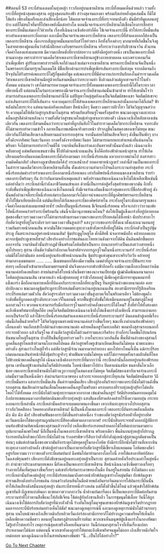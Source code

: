 ##ตอนที่ 53 กระบี่สำแดงเดชในทุ่งหญ้า ราวกับอยู่บนเขาหลีซาน
กระบี่ทั้งหมดเห็นด้วยแล้ว รวมทั้งกระบี่ที่อยู่หน้าสุดของสุสาน อยู่สูงสุดบนท้องฟ้า สว่างสุดจนแยงตา พร้อมกับเย่อหยิ่งสุดเล่มนั้น ก็มิได้โต้แย้ง เพียงสั่นเครือและส่งเสียงเล็กน้อย โต้ตอบเจตจำนงกระบี่ที่กระจายมาถึงตัว มันมีท่าทีดูแคลนอยู่บ้าง แต่ก็ไม่สนใจที่มาที่ไปของพลังนี้แต่อย่างใด
ตอนนี้เจตจำนงกระบี่หลีซานได้เชื่อมโยงการสื่อสารของกระบี่หมื่นเล่มเอาไว้ด้วยกัน เรื่องที่เฉินฉางเซิงต้องทำก็คือ ใช้เจตจำนงกระบี่นี้ ทำให้กระบี่หมื่นเส้นทางสำแดงเพลงกระบี่ออกมา และเมื่อเป็นเจตจำนงของกระบี่หลีซาน เพลงกระบี่ที่สำแดงออกก็ต้องเป็นเพลงกระบี่หลีซาน เนื่องจากสัญญาหมั้นหมายกับสวีโหย่วหรง อีกทั้งเรื่องต่างๆ มากมายที่เกิดขึ้นในจิงตู ในสายตาของผู้คนเห็นว่าสำนักฝึกหลวงกับพรรคกระบี่หลีซาน หรือระหว่างเขากับชิวซานจวิน ตัวแทนเจ็ดคำโคลงแห่งแดนเทพ มีความเกลียดชังที่ยากปล่อยวาง แต่ยังดีอยู่อย่างหนึ่ง เขาเป็นเพลงกระบี่หลีซานมากสุด
เพราะตำรารวมเคล็ดวิชาเพลงกระบี่เขาหลีซานอยู่ข้างกายเขาตลอด และเพราะตอนเริ่มบำเพ็ญเพียร คู่ปรับมากพรสวรรค์ที่เจอก็ล้วนแล้วแต่มาจากเขาหลีซาน
พรรคกระบี่หลีซานจัดเป็นหนึ่งในพรรคกระบี่มาตรฐานในแดนใต้ มีชื่อเสียงด้านการบำเพ็ญเพียรเส้นทางกระบี่แห่งยุค จากอดีตจนถึงปัจจุบันได้รังสรรค์เพลงกระบี่ไม่รู้กี่ชุดต่อกี่ชุด แต่เพลงกระบี่ที่มีค่าควรแก่การบันทึกลงในตำรารวมเคล็ดวิชาเพลงกระบี่เขาหลีซานมีอยู่ด้วยกันสามหมื่นกว่ากระบวนท่า ซึ่งล้วนแล้วแต่ถูกเขาจดจำไว้ในหัวทั้งหมด แน่นอนว่า เขาไม่สามารถควบคุมเจตจำนงกระบี่ทั้งหมดของเพลงกระบี่เหล่านี้ได้ในระยะเวลาเพียงหนึ่งปี แต่ตอนนี้ในร่มกระดาษทองมีเจตจำนงกระบี่หลีซานเล่มนั้นเข้ามาช่วย ทำให้เขามั่นใจว่าสามารถสำแดงเพลงกระบี่หลีซานเหล่านี้ได้ แต่ปัญหาใหญ่สุดยังคงเป็นจิตสัมผัสของเขา
จิตสัมผัสเขาจะแบ่งเส้นทางกระบี่ได้กี่เส้นทาง จะควบคุมกระบี่ให้สำแดงเพลงกระบี่หลีซานเหล่านั้นออกมาได้กี่เล่ม?
ฟ้าหลังฝนใสกระจ่าง แต่หนานเค่อยังคงหลับตา สีหน้าเล็กๆ ซีดขาว ผมยาวปลิวไสว ไม้จิตวิญญาณสว่างจ้า ควบคุมไม่ให้สัตว์อสูรบุกเข้ามาในสุสาน พร้อมกับเตรียมจู่โจมครั้งสุดท้าย ขณะมองดูนางและทะเลคลื่นอสูรสีดำด้านหลังนาง รวมทั้งสัตว์อสูรขนาดใหญ่เท่าภูเขาเลากาสองตัว เฉินฉางเซิงก็หลับตาลงเช่นเดียวกัน
เพลงกระบี่สามหมื่นกว่ากระบวนท่าที่ถูกบันทึกไว้ในตำรารวมเคล็ดวิชากระบี่หลีซาน จากระดับที่ไม่สามารถทำความเข้าใจ กลายเป็นภาพเสมือนจริงตรงหน้า ปรากฏขึ้นในสมองของเขาไม่หยุด ขณะเดียวกันก็ได้ยินเสียงแรงเสียดทานแผ่วเบารอบสุสาน จากนั้นค่อยได้ยินเสียงเจี๊ยกๆ ดังขึ้นเป็นพักๆ บางครั้งดังจากทิศตะวันตะวันออก บางครั้งดังจากทิศตะวันตก ไม่สามารถแยกแยะตำแหน่งที่แน่นอนในพริบตา จึงไม่สามารถทำการโจมตีได้ วานรดินที่แข็งแกร่งและอันตรายตัวนั้นมาถึงแล้ว
เฉินฉางเซิงหลับตาอยู่ แต่พลันยกแขนขวาขึ้น ชี้ไปยังด้านหน้าถนนเสิน ซึ่งก็คือท้องฟ้าด้านหน้าสุสาน ทำให้เกิดเสียงแผดร้องอันแหลมเล็กของกระบี่ดังก้องตามมา
กระบี่หนึ่งร้อยเล่ม แหวกอากาศผ่านไป
สงสารสาวงามคิดคืนกลับ! เส้นทางภูเขาสิบแปดโค้ง! กระแสน้ำลง! ยอดอาชาหน้าภูเขา!
เหล่านี้ล้วนเป็นเพลงกระบี่ในตำรารวมเคล็ดวิชากระบี่เขาหลีซานทั้งสิ้น
ตั้งแต่กระบวนท่าแรกไปจนถึงกระบวนท่าสุดท้าย กระบี่หนึ่งร้อยเล่มต่างร่ายรำเพลงกระบี่ออกมาหนึ่งร้อยเพลง
เท่ากับศิษย์หนึ่งร้อยคนของเขาหลีซาน ร่ายรำเพลงกระบี่พร้อมๆ กัน
ถ้าว่ากันตามหลักเหตุผลแล้ว พลังปราณแท้ของเฉินฉางเซิงไม่ได้เหลือเฟือเช่นนี้ แต่อย่าลืมว่า กระบี่เหล่านี้กำลังเอาชีวิตตนเข้าแลก ด้วยนี่เป็นการต่อสู้ครั้งสุดท้ายของพวกมัน อีกทั้งระดับขั้นบำเพ็ญเพียรของเฉินฉางเซิงในตอนนี้ ยังมีเจตจำนงอันแข็งแกร่งสุดของกระบี่ชื่อก้องฟ้าอยู่ ดังนั้นพลังอำนาจที่กระบี่หนึ่งร้อยเล่มระเบิดออกมาจึงไม่อาจนำเพลงกระบี่ที่ลูกศิษย์พรรคกระบี่หลีซานทั่วไปใช้มาเทียบเคียงได้ แต่มันเทียบได้กับเพลงกระบี่ของศิษย์สายใน กระทั่งอยู่ในระดับมาตรฐานของเจ็ดคำโคลงแห่งแดนเทพด้วยซ้ำ!
เหลียงปั้นหูหนึ่งร้อยคน ชีเจียนหนึ่งร้อยคน หรือจะกล่าวว่ากวนเฟยไป๋หนึ่งร้อยคนร่ายรำกระบี่พร้อมกัน เช่นนี้จะมีอานุภาพขนาดไหน?
ต่อให้เป็นผู้แข็งแกร่งที่อยู่ปลายยอดสุดของขั้นรวบรวมดวงดาวก็ไม่สามารถต้านทานความแรงของกระบี่ร้อยเล่มได้ซึ่งหน้า นับประสาอะไรกับสัตว์อสูรที่อยู่ในระดับรวบรวมดวงดาวขั้นสูงเล่า?
แสงวูบวาบของกระบี่ทั้งแนวตั้งและแนวนอนอยู่รวมกันตรงหน้าถนนเสิน พวกมันใช้ความคมทะลุทะลวงเข้าสังหารสิ่งที่อยู่ใต้ดิน กระบี่ก่อตัวเป็นรูปซุ้มประตู กั้นตระหง่านอยู่ตรงหน้าถนนเสิน! ซุ้มประตูดูใหญ่โต ศักดิ์สิทธิ์ น่าเคารพนับถือ คล้ายถอดแบบมาจากซุ้มประตูเขาหลีซาน!
เสียงร้องอย่างโกรธแค้นและโหยหวนดังมาจากใต้ดิน ผืนดินพลิกขึ้นแยกออกจากัน วานรดินตัวนั้นปรากฏตัวขึ้นพร้อมโลหิตสีดำเป็นทาง ก่อนกลายร่างเป็นแสงสว่างสายหนึ่ง พุ่งไปรอบๆ สุสาน เห็นชัดว่ามันกำลังบาดเจ็บสาหัสจากการถูกจู่โจมในหนึ่งกระบวนท่า!
กระบี่หนึ่งร้อยเล่มมิได้ไล่ล่ามันต่อ ลอยนิ่งอยู่บนท้องฟ้าหน้าถนนเสิน
ซุ้มประตูแห่งขุนเขากะพริบวิบวับ คล้ายอยู่ท่ามกลางเมฆหมอก
......
......
มีเมฆหมอกก็ต้องมีความชื้น เมฆดำที่ถูกเจตจำนงกระบี่ฟันกระจาย ค่อยๆ เคลื่อนตัวเข้ามาหากันตามธรรมชาติ ฝนจึงตกลงจากฟากฟ้าอีกครั้ง แต่มีความเล็กละเอียดกว่าเดิม
หนานเค่อยังคงหลับตา สายฝนสาดใส่ใบหน้าอันซีดขาวของนางจนเปียกชุ่ม
ผู้เฒ่าดีดพิณนอนจมกองโลหิตอยู่บนถนนเสิน เขาตายแล้ว หนิงชุ่ยสลบอยู่ ฮว่าชิวก็สลบอยู่ มีเพียงคู่สามีภรรยาขุนพลมารที่แข็งแกร่ง มือถือคานหาบเหล็กที่บิดงอกับกระทะเหล็กที่ทะลุเป็นรู ยืนอยู่ด้านล่างของหนานเค่อ คอยปกป้องนาง
ขณะมองดูซุ้มประตูกระบี่ร้อยเล่มตั้งตระหง่านอยู่บนถนนเสิน สองสามีภรรยาก็รู้สึกเครียด กระบี่ร้อยเล่มรวมตัวกัน สัตว์อสูรระดับรวบรวมดวงดาวขั้นสูงบาดเจ็บในพริบตาเดียว ไม่ต้องพูดถึงระดับขั้นที่ถูกลดลงสู่ระดับทะลวงอเวจีในตอนนี้ หากฟื้นฟูระดับขั้นให้เหมือนตอนอยู่ในสมรภูมิใหญ่นอกสวนโจว พวกตนจะสามารถรับมือกับการจู่โจมอย่างบ้าคลั่งของกระบี่ได้ไหม?
สิ่งที่ทำให้ทั้งสองตกตะลึงพึงเพริศมากที่สุดก็คือ เหตุใดจิตสัมผัสของเฉินฉางเซิงถึงได้แข็งแกร่งถึงเพียงนี้ สามารถแบ่งแยกออกเป็นร้อยวิถี แล้วใช้กระบี่หนึ่งร้อยเล่มสำแดงเพลงกระบี่หนึ่งร้อยกระบวนท่า!
ดินแดนต้าลู่เคยมีเรื่องเช่นนี้เกิดขึ้นด้วยหรือ?
ไม้จิตวิญญาณตรงหน้าหนานเค่อสว่างขึ้นเรื่อยๆ ขณะที่เงาดำบนท้องฟ้าค่อยๆ เลื่อนลงต่ำ จนเกือบเข้าใกล้ด้านล่างของหนานเค่อ
คล้ายคลื่นอสูรในทะเลสีดำ พอมาถึงสุสานรอบนอกก็กระจายตัวออก แล้วเริ่มจู่โจม ส่วนสัตว์อสูรนับไม่ถ้วนคำรามและกรีดร้อง บ้างก็กระโดดขึ้นไปบนก้อนหินขนาดใหญ่ในสุสาน บ้างก็ปีนขึ้นที่สูงอย่างรวดเร็ว ภายในระยะเวลาอันสั้น พื้นที่ด้านล่างของสุสานก็ถูกคลื่นอสูรไหลเข้าท่วมจนโกลาหลไปหมด สัตว์อสูรพรั่งพรูเข้ามาเบียดเสียดกันไม่หยุด น่าขยะแขยงอย่างยิ่ง
สุสานกว้างใหญ่ก็จริง แต่สัตว์อสูรมีจำนวนมากมายก่ายกอง มองไปทางไหนก็เห็น แม้กระบี่ร้อยเล่มบนถนนเสินทำหน้าที่ดั่งซุ้มประตูจริงๆ ฟาดฟันพวกมันไม่หยุด แต่ก็ไม่อาจหยุดยั้งแรงผลักดันที่ไหลไปข้างหน้าของคลื่นอสูรได้ เฉินฉางเซิงต้องการกระบี่ที่มากกว่านี้ กระบี่เหล่านั้นก็ลอยอยู่บนท้องฟ้ารอบสุสาน
เขายืนอยู่ข้างแท่นหินในรัศมีปรอยฝน ใบหน้าซีดขาวไปบ้าง ปิดตาแน่นสนิท ขนตาสั่นไหวเล็กน้อย
เพลงกระบี่เขาหลีซานนับไม่ถ้วนวูบวาบอยู่ในสมองเขาไม่หยุด จิตสัมผัสของเขากับเจตจำนงกระบี่เล่มนั้นรวมเป็นหนึ่งเดียว ส่งผ่านร่มกระดาษทอง แล้วกระจายออกสู่กระบี่ทุกเล่ม
จิตสัมผัสหมื่นสาย วิถีกระบี่หมื่นทาง
แสงกระบี่หมื่นเส้น ลั่นคำรามหมื่นเสียง
เสียงกู่ก้องอันร้ายกาจของกระบี่นับไม่ถ้วนดังขึ้นรอบสุสาน ข่มเสียงคำรามอันเหี้ยมโหดของคลื่นอสูรในพริบตา ครอบครองที่ราบทุ่งหญ้าสุริยาไม่หลับใหลไว้ได้ทั้งหมด
กระบี่นับไม่ถ้วนพุ่งทะยานแหวกอากาศ เข่นฆ่าคลื่นอสูร!
รัศมีปรอยฝนครอบคลุมไม่ถึงปลายเขตแดนดวงอาทิตย์ตกดินของที่ราบทุ่งหญ้า แสงสีแดงที่สาดส่องคล้ายไร้ซึ่งความอบอุ่น กระทบลงบนกระบี่เหล่านั้น
กระบี่เหล่านั้นคล้ายจะแผดเผาตนเองขึ้นมา เหาะเหินทะลุทะลวงไปรอบสุสาน ราวกับวิหคสีทอง
วิหคทองกลับเขาหลีซาน!
นี่เป็นหนึ่งในเพลงกระบี่
เพลงกระบี่อันทรงพลังเหลือล้น
ฉับ ฉับ ฉับ ฉับ!
เสียงฟาดฟันของกระบี่ดังขึ้นอย่างต่อเนื่อง ร่างของสัตว์อสูรนับร้อยตัวที่อยู่ทางทิศตะวันตกเฉียงใต้ของสุสานถูกฝนกระบี่สีทองตัดขาดกลางอากาศ!
กระบี่นับสิบกระจายตัวออกปฏิบัติการบนท้องฟ้าด้านทิศเหนือของสุสานแล้วจากไป เหลือเพียงร่องรอยคล้ายดอกไม้โลหิตเบ่งบานตามทาง
บุปผาบานดั่งแพรไหม!
นี่ก็เป็นหนึ่งในเพลงกระบี่เขาหลีซาน
พริบตาเดียว พื้นดินบนทุ่งหญ้าก็ปรากฏร่องรอยอันลึกล้ำของวิถีกระบี่นับไม่ถ้วน
ร่างอสรพิษวารีสิบกว่าตัวที่กำลังมุ่งหน้าสู่สุสานถูกตัดขาดเป็นท่อนๆ แม้แต่กล้ามเนื้อของพวกมันยังกระตุกไม่หยุดอยู่ในกองโลหิต
ยังมีกระบี่อีกนับไม่ถ้วนที่เหาะเหินทะลุทะลวงอย่างบ้าคลั่ง เข้าต่อสู้อย่างเอาเป็นเอาตายกับสัตว์อสูรที่มีเขี้ยวเล็บแหลมคม โลหิตของสัตว์อสูรกับความแวววาวของตัวกระบี่ผสมปนเป ฉีดพ่นไปมาท่ามกลางโลกใบนี้
ภายใต้แสงอาทิตย์อัสดง ในแสงพิรุณพรำ เสียงกระบี่ดังขับขานอยู่บนทะเลทุ่งหญ้าเป็นระยะ
สุสานคล้ายดั่งเรือประมงลำใหญ่หนึ่งลำ
ลำนำชาวประมงสามบทเพลง
นี่ยังคงเป็นเพลงกระบี่เขาหลีซาน
สีหน้าเฉินฉางเซิงซีดขาวลงเรื่อยๆ ร่างกายก็สั่นเทิ้มรุนแรงขึ้นเรื่อยๆ
แต่เขายังจับร่มกระดาษทองในมือ ยืนอยู่ในสายฝน ยังไม่ล้มลง และกระบี่เหล่านั้นยังคงต่อสู้อยู่
กระบี่นับร้อยเล่มมาถึงตรงหน้ายักษ์ล้มภูเขาร่างใหญ่มหึมา
ยักษ์ล้มภูเขาคำรามเสียงดังอย่างโกรธแค้น ก่อนขว้างก้อนหินในมือด้วยพลังอันยากจินตนาการใส่ฝนกระบี่ผืนนั้น ทำให้เกิดเสียงดังสนั่นบนทุ่งหญ้า
ฝนกระบี่สายหนึ่งร่วงหล่น แต่ก็ตั้งตัวขึ้นได้ใหม่ แล้วพุ่งเข้าใส่ยักษ์ล้มภูเขาทันที
ผีภูเขาแบ่งหินผา
ตะขอดาวขวางกลางวัน
น้ำค้างแย้มเกร็ดถง
นี่เป็นเพลงกระบี่ติดต่อกันสามกระบวนท่าที่โก่วหานสือชี้แนะให้กับชีเจียน ใช้ต่อสู้กับถังซานสือลิ่ว ในการชุมนุมไม้เลื้อย
วันนี้ได้ถูกเฉินฉางเซิงใช้ต่อกรกับสัตว์อสูรที่น่ากลัวตัวนี้
ร่างอันใหญ่โตดุจขุนเขาของยักษ์ล้มภูเขาเริ่มปรากฏรอยแผลจากกระบี่นับร้อยเล่มอย่างเห็นได้ชัด!
ขณะมองดูเหตุการณ์นี้ และมองดูเหตุการณ์นับไม่ถ้วนรอบๆ สุสาน บนใบหน้าของเถิงเสี่ยวหมิงกับหลิวหวั่นเอ๋อร์สองสามีภรรยาก็ไม่ปรากฏความเครียดให้เห็นอีก เหลือเพียงความซีดขาว ตอนอยู่ในสมรภูมิรบบนที่ราบหิมะ พวกเขาเห็นมนุษย์ผู้แข็งแกร่งในกองทัพมาไม่รู้เท่าไรต่อเท่าไร เหตุการณ์สุดสะพรึงก็เคยเห็นมามาก วันนี้ก่อนมาสุสานโจวก็เห็นเรื่องแปลกประหลาดมาไม่น้อย
แต่ตอนนี้ พวกเขายังคงถูกทำให้ตกตะลึงพึงเพริศจนพูดไม่ออก
เถิงเสี่ยวหมิงจิตใจเหม่อลอย มองดูเฉินฉางเซิงในสายฝนพลางพึมพำ “นี่...เป็นไปได้อย่างไร?”


[Go To Next Chapter]( ./340.md)